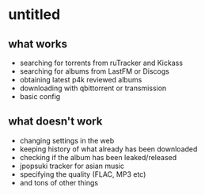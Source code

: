 # untitled

## what works
* searching for torrents from ruTracker and Kickass
* searching for albums from LastFM or Discogs
* obtaining latest p4k reviewed albums
* downloading with qbittorrent or transmission
* basic config

## what doesn't work
* changing settings in the web
* keeping history of what already has been downloaded
* checking if the album has been leaked/released
* jpopsuki tracker for asian music
* specifying the quality (FLAC, MP3 etc)
* and tons of other things
